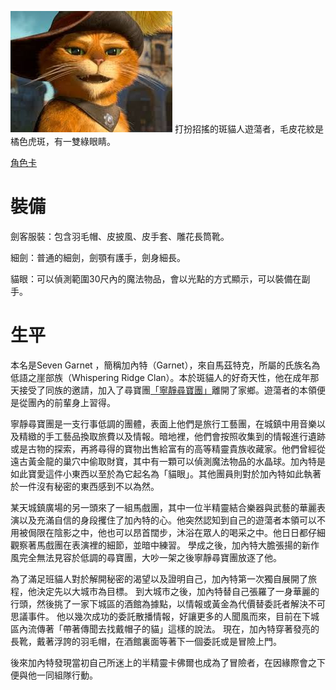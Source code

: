 <!-- TITLE: 加內特 -->
<!-- Subtitle:『我乃大名鼎鼎的寶藏獵…等等，你身上那個發光的東西是什麼？』CV：安元洋貴 -->


![Gar](/uploads/gar.jpg "Gar")
打扮招搖的斑貓人遊蕩者，毛皮花紋是橘色虎斑，有一雙綠眼睛。


[角色卡](https://docs.google.com/spreadsheets/d/1uf44a854XQFkV1GrmCy4XerHFmVwXo3UVi07iHmVmQA/edit?usp=sharing)

# 裝備
劍客服裝：包含羽毛帽、皮披風、皮手套、雕花長筒靴。

細劍：普通的細劍，劍顎有護手，劍身細長。

貓眼：可以偵測範圍30尺內的魔法物品，會以光點的方式顯示，可以裝備在副手。
# 生平
本名是Seven Garnet ，簡稱加內特（Garnet），來自馬茲特克，所屬的氏族名為低語之崖部族（Whispering Ridge Clan）。本於斑貓人的好奇天性，他在成年那天接受了同族的邀請，加入了尋寶團[「寧靜尋寶團」](/組織/勸世宗親會)離開了家鄉。遊蕩者的本領便是從團內的前輩身上習得。

寧靜尋寶團是一支行事低調的團體，表面上他們是旅行工藝團，在城鎮中用音樂以及精緻的手工藝品換取旅費以及情報。暗地裡，他們會按照收集到的情報進行遺跡或是古物的探索，再將尋得的寶物出售給富有的高等精靈貴族收藏家。他們曾經從遠古黃金龍的巢穴中偷取財寶，其中有一顆可以偵測魔法物品的水晶球。加內特是如此寶愛這件小東西以至於為它起名為「貓眼」。其他團員則對於加內特如此執著於一件沒有秘密的東西感到不以為然。																				

某天城鎮廣場的另一頭來了一組馬戲團，其中一位半精靈結合樂器與武藝的華麗表演以及充滿自信的身段攫住了加內特的心。他突然認知到自己的遊蕩者本領可以不用被侷限在陰影之中，他也可以昂首闊步，沐浴在眾人的喝采之中。他日日都仔細觀察著馬戲團在表演裡的細節，並暗中練習。
學成之後，加內特大膽張揚的新作風完全無法見容於低調的尋寶團，大吵一架之後寧靜尋寶團放逐了他。

為了滿足班貓人對於解開秘密的渴望以及證明自己，加內特第一次獨自展開了旅程，他決定先以大城市為目標。
到大城市之後，加內特替自己張羅了一身華麗的行頭，然後挑了一家下城區的酒館為據點，以情報或黃金為代價替委託者解決不可思議事件。
他以幾次成功的委託散播情報，好讓更多的人聞風而來，目前在下城區內流傳著「帶著傳聞去找戴帽子的貓」這樣的說法。
現在，加內特穿著發亮的長靴，戴著浮誇的羽毛帽，在酒館裏面等著下一個委託或是冒險上門。

後來加內特發現當初自己所迷上的半精靈卡佛爾也成為了冒險者，在因緣際會之下便與他一同組隊行動。